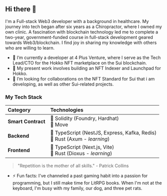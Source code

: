 ## Hi there 👋

I'm a Full-stack Web3 developer with a background in healthcare. My journey into tech began after six years as a Chiropractor, where I owned my own clinic. A fascination with blockchain technology led me to complete a two-year, government-funded course in full-stack development geared towards Web3/blockchain. I find joy in sharing my knowledge with others who are willing to learn.

- 🔭 I’m currently a developer at 4 Plus Venture, where I serve as the Tech Lead/CTO for the Hokko NFT marketplace on the Sui blockchain.
- 🌱 My present work involves building an NFT Indexer and Launchpad for Hokko.
- 👯 I’m looking for collaborations on the NFT Standard for Sui that i am developing, as well as other Sui-related projects.


### My Tech Stack

| Category | Technologies |
| :--- | :--- |
| **Smart Contract** | Solidity (Foundry, Hardhat) <br> Move |
| **Backend** | TypeScript (NestJS, Express, Kafka, Redis) <br> Rust (Axum - *learning*) |
| **Frontend** | TypeScript (Next.js, Vite) <br> Rust (Dioxus - *learning*) |

> "Repetition is the mother of all skills." - Patrick Collins

- ⚡ Fun facts: I've channeled a past gaming habit into a passion for programming, but I still make time for LitRPG books. When I'm not at the keyboard, I'm busy with my family, our dog, and three pet rats.



<!--
**Reblixt/Reblixt** is a ✨ _special_ ✨ repository because its `README.md` (this file) appears on your GitHub profile.

Here are some ideas to get you started:

- 🌱 I’m currently learning ...
- 👯 I’m looking to collaborate on ...
- 🤔 I’m looking for help with ...
- 💬 Ask me about ...
- 📫 How to reach me: ...
- 😄 Pronouns: ...
- ⚡ Fun fact: ...
-->
